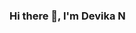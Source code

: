 ### Hi there 👋, I'm Devika N

<!--
**devikaranjith/devikaranjith** is a ✨ _special_ ✨ repository because its `README.md` (this file) appears on your GitHub profile.

Here are some ideas to get you started:

- 🔭 I’m interested in Data Science
- 🌱 I’m currently learning NLP and Deep Learning Techniques

-->
